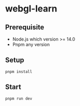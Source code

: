 # webgl-learn

## Prerequisite 
- Node.js which version >= 14.0
- Pnpm any version

## Setup
```
pnpm install
```

## Start
```
pnpm run dev
```
